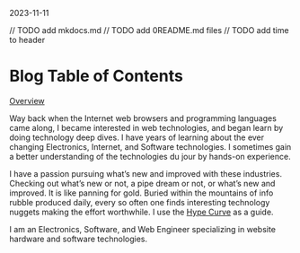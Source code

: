 
2023-11-11

// TODO add mkdocs.md
// TODO add 0README.md files
// TODO add time to header

# Blog Table of Contents

[Overview](#overview.md)


Way back when the Internet web browsers and programming languages came along, I became interested in web technologies, and began learn by doing technology deep dives. I have years of learning about the ever changing Electronics, Internet, and Software technologies. I sometimes gain a better understanding of the technologies du jour by hands-on experience.

I have a passion pursuing what’s new and improved with these industries. Checking out what’s new or not, a pipe dream or not, or what’s new and improved. It is like panning for gold. Buried within the mountains of info rubble produced daily, every so often one finds interesting technology nuggets making the effort worthwhile. I use the [Hype Curve](blog/Hype/hype_curve.md) as a guide.


I am an Electronics, Software, and Web Engineer specializing in website hardware and software technologies.

